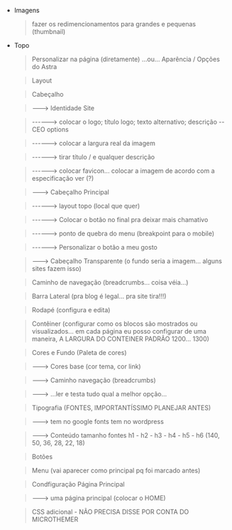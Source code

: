 - Imagens
    > fazer os redimencionamentos para grandes e pequenas (thumbnail)

- Topo
    > Personalizar na página (diretamente) ...ou... Aparência / Opções do Astra

    > Layout

    > Cabeçalho

    > ---> Identidade Site

    > ------> colocar o logo; título logo; texto alternativo; descrição -- CEO options

    > ------> colocar a largura real da imagem

    > ------> tirar título / e qualquer descrição

    > ------> colocar favicon... colocar a imagem de acordo com a especificação ver (?)

    > ---> Cabeçalho Principal

    > ------> layout topo (local que quer)

    > ------> Colocar o botão no final pra deixar mais chamativo

    > ------> ponto de quebra do menu (breakpoint para o mobile)

    > ------> Personalizar o botão a meu gosto

    > ---> Cabeçalho Transparente (o fundo seria a imagem... alguns sites fazem isso)

    > Caminho de navegação (breadcrumbs... coisa véia...)

    > Barra Lateral (pra blog é legal... pra site tira!!!)

    > Rodapé (configura e edita)

    > Contêiner (configurar como os blocos são mostrados ou visualizados... em cada página eu posso configurar de uma maneira, A LARGURA DO CONTEINER PADRÃO 1200... 1300)

    > Cores e Fundo (Paleta de cores)

    > ---> Cores base (cor tema, cor link)

    > ---> Caminho navegação (breadcrumbs)

    > ---> ...ler e testa tudo qual a melhor opção...

    > Tipografia (FONTES, IMPORTANTÍSSIMO PLANEJAR ANTES)

    > ---> tem no google fonts tem no wordpress

    > ---> Conteúdo tamanho fontes h1 - h2 - h3 - h4 - h5 - h6 (140, 50, 36, 28, 22, 18)

    > Botões

    > Menu (vai aparecer como principal pq foi marcado antes)

    > Condfiguração Página Principal
    
    > ---> uma página principal (colocar o HOME)
        
    > CSS adicional - NÃO PRECISA DISSE POR CONTA DO MICROTHEMER